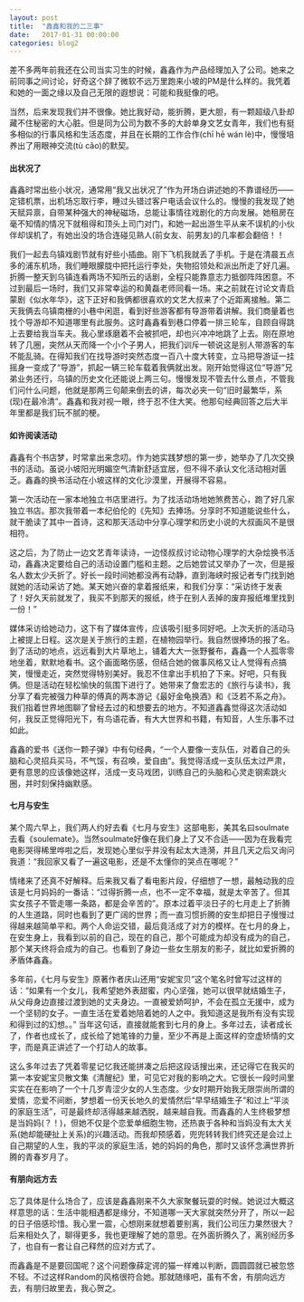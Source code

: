 ```yaml
---
layout: post
title:  "鑫鑫和我的二三事"
date:   2017-01-31 00:00:00
categories: blog2
---
```


差不多两年前我还在公司当实习生的时候，鑫鑫作为产品经理加入了公司。她来之前同事之间讨论，好奇这个辞了微软不远万里跑来小坡的PM是什么样的。我凭着和她的一面之缘以及自己无限的遐想说：可能和我挺像的吧。

当然，后来发现我们并不很像。她比我好动，能折腾，更大胆，有一颗超级八卦却藏不住秘密的大心脏。但是同为公司为数不多的大龄单身文艺女青年，我们也有挺多相似的行事风格和生活态度，并且在长期的工作合作(chī hē wán lè)中，慢慢培养出了用眼神交流(tù cǎo)的默契。

#### 出状况了

鑫鑫时常出些小状况，通常用“我又出状况了”作为开场白讲述她的不靠谱经历——定错机票，出机场忘取行李，睡过头错过客户电话会议什么的。慢慢的我发现了她天赋异禀，自带某种强大的神秘磁场，总能让事情往戏剧化的方向发展。她租房在毫不知情的情况下就租得和顶头上司门对门，和她一起出游生平从来不误机的小伙伴却误机了，有她出没的场合连碰见熟人(前女友、前男友)的几率都会翻倍！！

我们一起去乌镇戏剧节就有好些小插曲。刚下飞机我就丢了手机。于是在清晨五点多的浦东机场，我们睡眼朦胧中把托运行李处，失物招领处和派出所走了好几遍。折腾一整天到乌镇连看两场不知所云的话剧，全程只能靠意志力抵御阵阵困意。不过到最后一场时，我们又非常幸运的和黄磊老师同看一场。来之前就在讨论文青启蒙剧《似水年华》，这下正好和我俩都很喜欢的文艺大叔来了个近距离接触。第二天我俩去乌镇南栅的小巷中闲逛，看到好些游客都有导游带着讲解。我们商量着也找个导游却不知道哪里有此服务。这时鑫鑫看到巷口停着一排三轮车，自顾自得跳上去要给我当车夫。我心里琢磨着不会被抓吧，却也兴冲冲地跳了上去。刚在原地转了几圈，突然从天而降一个小个子男人，把我们训斥一顿说这是别人带游客的车不能乱骑。在得知我们在找导游时突然态度一百八十度大转变，立马把导游证一挂摇身一变成了“导游”，抓起一辆三轮车载着我俩就出发。刚开始觉得这位“导游”兄弟业务还行，乌镇的历史文化还能说上两三句。慢慢发现不管去什么景点，不管我们问什么问题，他就是那两三句颠来倒去的讲，每次必夹一句“旧时最繁华，系(现)在最冷清”。鑫鑫和我对视一眼，终于忍不住大笑。他那句经典回答之后大半年里都是我们玩不腻的梗。


#### 如许阅读活动

鑫鑫有个书店梦，时常拿出来念叨。作为她实践梦想的第一步，她举办了几次交换书的活动。虽说小坡阳光明媚空气清新舒适宜居，但不得不承认文化活动相对匮乏。鑫鑫的换书活动在小坡这样的文化沙漠里，开展得不容易。

第一次活动在一家本地独立书店里进行。为了找活动场地她煞费苦心，跑了好几家独立书店。那次我带着一本纪伯伦的《先知》去捧场。分享时不知道能说些什么，就干脆读了其中一首诗，这和那天活动中分享心理学和历史小说的大叔画风不是很相符。

这之后，为了防止一边文艺青年读诗，一边怪叔叔讨论动物心理学的大杂烩换书活动，鑫鑫决定要给自己的活动设置门槛和主题。之后她尝试又举办了一次，但是报名人数太少夭折了。好长一段时间她都没再有动静，直到海峡时报记者专门找到她就她的活动采访了她。某天她兴奋的拿着报纸来，和我们分享：“采访终于发表了！好久天前就发了，我买不到那天的报纸，终于在别人丢掉的废弃报纸堆里找到一份！”

媒体采访给她动力，这下有了媒体宣传，应该吸引挺多同好吧。上次夭折的活动马上被提上日程。这次是关于旅行的主题，在植物园举行。我自然很捧场的报了名。到了活动的地点，远远看到大片草地上，铺着大大一张野餐布，鑫鑫一个人孤零零地坐着，默默地看书。这个画面略伤感，但结合她的做事风格又让人觉得有点搞笑，慢慢走近，突然觉得特别美好。我忍不住拿出手机拍了下来。好吧，只有我俩。但是活动在轻松愉快的氛围下进行了。她带来了詹宏志的《旅行与读书》，我分享了看完被强力种草的傅真的两本游记《最好金龟换酒》和《泛若不系之舟》。我们指着世界地图聊了曾经去过的和想要去的地方。不知道鑫鑫觉得这次活动如何，我反正觉得阳光下，有鸟语花香，有大大世界和书籍，有知音，人生乐事不过如此。

鑫鑫的爱书《送你一颗子弹》中有句经典，“一个人要像一支队伍，对着自己的头脑和心灵招兵买马，不气馁，有召唤，爱自由”。我觉得活成一支队伍太过严肃，更有意思的应该像她这样，活成一支马戏团，训练自己的头脑和心灵走钢索跳火圈，并时刻保持幽默感。

#### 七月与安生

某个周六早上，我们两人约好去看《七月与安生》这部电影，美其名曰soulmate去看《soulemate》。当然soulmate好像在我们身上了又不合适——因为在我看完电影哭得稀里哗啦之后，发现她心里似乎并没有起太大涟漪，并且几天之后又询问我道：“我回家又看了一遍这电影，还是不太懂你的哭点在哪呢？”

情绪来了还真不好解释。后来我又看了看电影片段，仔细想了一想，最触动我的应该是七月妈妈的一番话：“过得折腾一点，也不一定不幸福，就是太辛苦了。但其实女孩子不管走哪一条路，都是会辛苦的”。原本过着平淡日子的七月走上了折腾的人生道路，同时也看到了更广阔的世界；而一直习惯折腾的安生却把日子慢慢过得越来越简单平和。两个人命运交错，最后竟活成了对方的模样。在七月的身上，在安生身上，我看到以前的自己，现在的自己，那个可能成为却没有成为的自己，那个某天终将会成为的自己。也看到了身边一些女生朋友的影子，就比如爱折腾的矛盾体鑫鑫。

多年前，《七月与安生》原著作者庆山还用“安妮宝贝”这个笔名时曾写过这样的话：“如果有一个女儿，我希望她外表甜蜜，内心坚强，她可以很早就结婚生子，从父母身边直接过渡到她的丈夫身边。一直被爱娇呵护，不会在孤立无援中，成为一个坚韧的女子。一直生活在爱着她陪着她的人之中。我知道这是我所有没有实现和得到过的幻想。。” 当年这句话，直接就能套到七月的身上。多年过去，读者成长了，作者也成长了，成长给了她笔锋的力量，至少不再是上面这样的空虚矫情的文字，而是真正讲述了一个打动人的故事。

这么多年过去了凭着零星记忆我还能拼凑之后把这段话搜出来，还记得它在我买的第一本安妮宝贝散文集《清醒纪》里，可见它对我的影响之大。它很长一段时间里实实在在影响了一个十几岁青涩少女的人生态度。少女时期开始我无限崇尚所谓的爱情，恋爱不间断，梦想着一份天长地久的爱情然后“早早结婚生子”和过上“平淡的家庭生活”，可是最终却活得越来越洒脱，越来越自我。而鑫鑫的人生终极梦想是当妈妈(？！)，但她不仅是个恋爱单细胞生物，还热衷于各种和当妈没有太大关系(她却能硬扯上关系)的兴趣活动。而我却预感着，兜兜转转我们终究还是会过上自己期望的人生，我的平淡的家庭生活，她的妈妈的角色，那时又该怀念满世界折腾的青春岁月了。

#### 有朋向远方去

忘了具体是什么场合了，应该是鑫鑫刚来不久大家聚餐玩耍的时候。她说过大概这样意思的话：生活中能相遇都是缘分，不知道哪一天大家就突然分开了，所以一起的日子倍感珍惜。我心里一震，心想刚来就想着要别离，我们公司压力果然很大？后来相处久了，聊得更多，我也更理解了她的意思。在外面折腾久了，离别经历多了，也自有一套让自己释然的应对方式了。

而鑫鑫是不是要回国呢？这个问题像薛定谔的猫一样难以判断，圆圆圆就已被忽悠不轻。不过这样Random的风格很符合她。那就随缘吧，虽有不舍，有朋向远方去，有朋归故里去，我心贺之。


